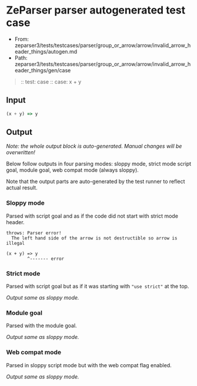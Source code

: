 # ZeParser parser autogenerated test case

- From: zeparser3/tests/testcases/parser/group_or_arrow/arrow/invalid_arrow_header_things/autogen.md
- Path: zeparser3/tests/testcases/parser/group_or_arrow/arrow/invalid_arrow_header_things/gen/case

> :: test: case
> :: case: x + y

## Input


`````js
(x + y) => y
`````

## Output

_Note: the whole output block is auto-generated. Manual changes will be overwritten!_

Below follow outputs in four parsing modes: sloppy mode, strict mode script goal, module goal, web compat mode (always sloppy).

Note that the output parts are auto-generated by the test runner to reflect actual result.

### Sloppy mode

Parsed with script goal and as if the code did not start with strict mode header.

`````
throws: Parser error!
  The left hand side of the arrow is not destructible so arrow is illegal

(x + y) => y
        ^------- error
`````

### Strict mode

Parsed with script goal but as if it was starting with `"use strict"` at the top.

_Output same as sloppy mode._

### Module goal

Parsed with the module goal.

_Output same as sloppy mode._

### Web compat mode

Parsed in sloppy script mode but with the web compat flag enabled.

_Output same as sloppy mode._
